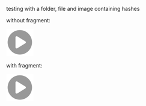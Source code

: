 testing with a folder, file and image containing hashes

without fragment:

![](hashed%23image.png)

with fragment:

![](hashed%23image.png#foo)
